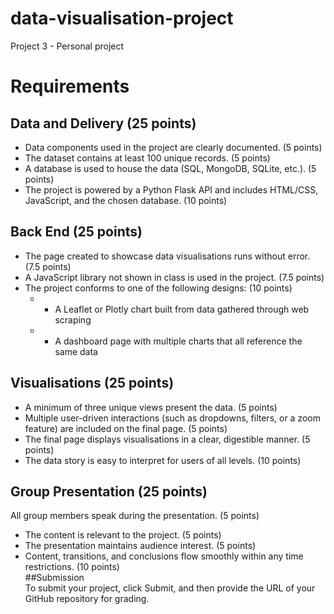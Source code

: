 # data-visualisation-project
Project 3 - Personal project

# Requirements  
## Data and Delivery (25 points)  
- Data components used in the project are clearly documented. (5 points)  
- The dataset contains at least 100 unique records. (5 points)  
- A database is used to house the data (SQL, MongoDB, SQLite, etc.). (5 points)  
- The project is powered by a Python Flask API and includes HTML/CSS, JavaScript, and the chosen database. (10 points)  
  
## Back End (25 points)  
- The page created to showcase data visualisations runs without error. (7.5 points)  
- A JavaScript library not shown in class is used in the project. (7.5 points)  
- The project conforms to one of the following designs: (10 points)  
  - - A Leaflet or Plotly chart built from data gathered through web scraping  
  - - A dashboard page with multiple charts that all reference the same data 
  
## Visualisations (25 points)  
- A minimum of three unique views present the data. (5 points)  
- Multiple user-driven interactions (such as dropdowns, filters, or a zoom feature) are included on the final page. (5 points)  
- The final page displays visualisations in a clear, digestible manner. (5 points)  
- The data story is easy to interpret for users of all levels. (10 points)  
  
## Group Presentation (25 points)  
All group members speak during the presentation. (5 points)  
- The content is relevant to the project. (5 points)  
- The presentation maintains audience interest. (5 points)  
- Content, transitions, and conclusions flow smoothly within any time restrictions. (10 points)  
##Submission  
To submit your project, click Submit, and then provide the URL of your GitHub repository for grading.

